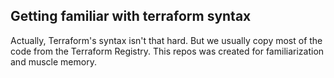 ## Getting familiar with terraform syntax
Actually, Terraform's syntax isn't that hard. But we usually copy most of the code from the Terraform Registry.
This repos was created for familiarization and muscle memory.
